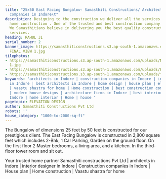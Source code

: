 ```yaml
---
title: "25x50 East Facing Bungalow- Samasthiti Constructions/ Architects/ Construction
  companies in Indore\t"
description: Designing to the construction we deliver all the services for your new
  home construction . One of the trusted and best construction company in Indore.
  We Samasthitians believe in delivering you the best quality construction and designing
  services.
heading: RAHUL JI
serial_number: 2
banner_image: https://samasthiticonstructions.s3.ap-south-1.amazonaws.com/uploads/NEW
  FINAL VIEW 1.jpg
tilephotos:
- https://samasthiticonstructions.s3.ap-south-1.amazonaws.com/uploads/NEW FINAL VIEW
  1.jpg
- https://samasthiticonstructions.s3.ap-south-1.amazonaws.com/uploads/F22.jpg
- https://samasthiticonstructions.s3.ap-south-1.amazonaws.com/uploads/f1.jpg
keywords: 'architects in Indore | construction companies in Indore | interior designer
  in Indore | best architects in Indore | home design | house plan | elevation design
  | vaastu shastra for home | Home construction | best construction companies in Indore
  | modern house designs | architecture firms in Indore | best interior designer in
  Indore | home interior | Home | house '
pagetopic: ELEVATION DESIGN
author: Samasthiti Constructions Pvt Ltd
robots: ''
house_category: "1000-to-2000-sq-ft"
---
```

The Bungalow of dimensions 25 feet by 50 feet is constructed for our prestigious client. The  East Facing Bungalow is constructed in 2,800 square feet which includes 2-Bhk, 1 Car Parking, Garden on the ground floor. On the first floor 2 Master bedrooms, a living area, and a kitchen. In the third-floor tower room and sit out.

Your trusted home partner Samasthiti constructions Pvt Ltd | architects in Indore | interior designer in Indore | Construction companies in Indore | House plan | Home construction | Vaastu shastra for home
